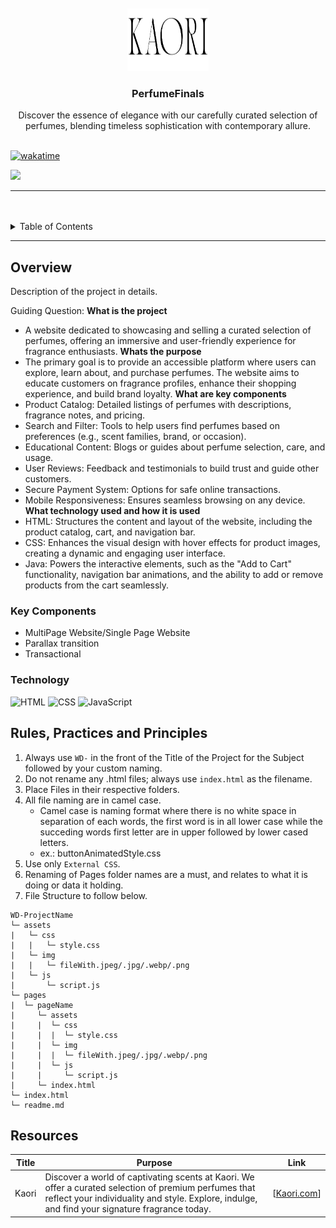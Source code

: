 <a name="readme-top">

<br/>

<br />
<div align="center">
  <a href="https://github.com/adriandcon15/">
  <!-- TODO: If you want to add logo or banner you can add it here -->
    <img src="./assets/img/kaori logo.png" alt="Kaori" width="130" height="100">
  </a>
<!-- TODO: Change Title to the name of the title of your Project -->
  <h3 align="center">PerfumeFinals</h3>
</div>
<!-- TODO: Make a short description -->
<div align="center">
  Discover the essence of elegance with our carefully curated selection of perfumes, blending timeless sophistication with contemporary allure.
</div>

<br />

[![wakatime](https://wakatime.com/badge/user/3b948116-e0bc-4f93-9216-e63e7f7ff908/project/87e0ae56-8f65-49a2-8405-16cf8965c812.svg)](https://wakatime.com/badge/user/3b948116-e0bc-4f93-9216-e63e7f7ff908/project/87e0ae56-8f65-49a2-8405-16cf8965c812)

<!-- TODO: Change the zyx-0314 into your github username  -->
<!-- TODO: Change the WD-Template-Project into the same name of your folder -->
![](https://visit-counter.vercel.app/counter.png?page=adriandcon15/WD-Perfume-final)

---

<br />
<br />

<!-- TODO: If you want to add more layers for your readme -->
<details>
  <summary>Table of Contents</summary>
  <ol>
    <li>
      <a href="#overview">Overview</a>
      <ol>
        <li>
          <a href="#key-components">Key Components</a>
        </li>
        <li>
          <a href="#technology">Technology</a>
        </li>
      </ol>
    </li>
    <li>
      <a href="#rule,-practices-and-principles">Rules, Practices and Principles</a>
    </li>
    <li>
      <a href="#resources">Resources</a>
    </li>
  </ol>
</details>

---

## Overview

<!-- TODO: To be changed -->
<!-- The following are just sample -->
Description of the project in details.

Guiding Question:
**What is the project**
- A website dedicated to showcasing and selling a curated selection of perfumes, offering an immersive and user-friendly experience for fragrance enthusiasts.
**Whats the purpose**
- The primary goal is to provide an accessible platform where users can explore, learn about, and purchase perfumes. The website aims to educate customers on fragrance profiles, enhance their shopping experience, and build brand loyalty.
**What are key components**
- Product Catalog: Detailed listings of perfumes with descriptions, fragrance notes, and pricing.
- Search and Filter: Tools to help users find perfumes based on preferences (e.g., scent families, brand, or occasion).
- Educational Content: Blogs or guides about perfume selection, care, and usage.
- User Reviews: Feedback and testimonials to build trust and guide other customers.
- Secure Payment System: Options for safe online transactions.
- Mobile Responsiveness: Ensures seamless browsing on any device.
**What technology used and how it is used**
- HTML: Structures the content and layout of the website, including the product catalog, cart, and navigation bar.
- CSS: Enhances the visual design with hover effects for product images, creating a dynamic and engaging user interface.
- Java: Powers the interactive elements, such as the "Add to Cart" functionality, navigation bar animations, and the ability to add or remove products from the cart seamlessly.

### Key Components
<!-- TODO: List of Key Components -->
<!-- The following are just sample -->
- MultiPage Website/Single Page Website
- Parallax transition
- Transactional

### Technology
<!-- TODO: List of Technology Used -->
![HTML](https://img.shields.io/badge/HTML-E34F26?style=for-the-badge&logo=html5&logoColor=white)
![CSS](https://img.shields.io/badge/CSS-1572B6?style=for-the-badge&logo=css3&logoColor=white)
![JavaScript](https://img.shields.io/badge/JavaScript-F7DF1E?style=for-the-badge&logo=javascript&logoColor=white)

## Rules, Practices and Principles
1. Always use `WD-` in the front of the Title of the Project for the Subject followed by your custom naming.
2. Do not rename any .html files; always use `index.html` as the filename.
3. Place Files in their respective folders.
4. All file naming are in camel case.
   - Camel case is naming format where there is no white space in separation of each words, the first word is in all lower case while the succeding words first letter are in upper followed by lower cased letters.
   - ex.: buttonAnimatedStyle.css
5. Use only `External CSS`.
6. Renaming of Pages folder names are a must, and relates to what it is doing or data it holding.
7. File Structure to follow below.

```
WD-ProjectName
└─ assets
|   └─ css
|   |   └─ style.css
|   └─ img
|   |   └─ fileWith.jpeg/.jpg/.webp/.png
|   └─ js
|       └─ script.js
└─ pages
|  └─ pageName
|     └─ assets
|     |  └─ css
|     |  |  └─ style.css
|     |  └─ img
|     |  |  └─ fileWith.jpeg/.jpg/.webp/.png
|     |  └─ js
|     |     └─ script.js
|     └─ index.html
└─ index.html
└─ readme.md
```

## Resources

<!-- TODO: Add References -->
| Title | Purpose | Link |
|-|-|-|
| Kaori | Discover a world of captivating scents at Kaori. We offer a curated selection of premium perfumes that reflect your individuality and style. Explore, indulge, and find your signature fragrance today. | [[Kaori.com](https://www.dior.com/en_int/beauty/fragrance/fragrance-homepage.html)] |
